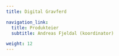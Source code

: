 ```yaml
---
title: Digital Gravferd

navigation_link:
  title: Produkteier
  subtitle: Andreas Fjeldal (koordinator)

weight: 12
---
```

